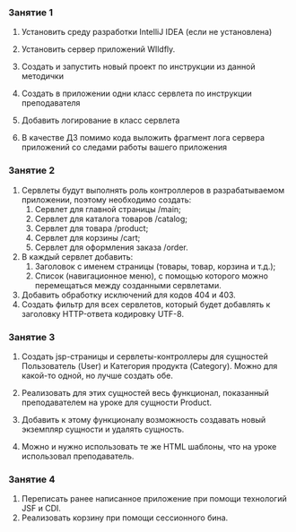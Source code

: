 ### Занятие 1

1. Установить среду разработки IntelliJ IDEA (если не установлена)

2. Установить сервер приложений WIldfly.

3. Создать и запустить новый проект по инструкции из данной методички

4. Создать в приложении одни класс сервлета по инструкции преподавателя

5. Добавить логирование в класс сервлета

6. В качестве ДЗ помимо кода выложить фрагмент лога сервера приложений со следами работы вашего приложения

### Занятие 2

1. Сервлеты будут выполнять роль контроллеров в разрабатываемом приложении, поэтому необходимо создать:
    1. Сервлет для главной страницы /main;
    2. Сервлет для каталога товаров /catalog;
    3. Сервлет для товара /product;
    4. Сервлет для корзины /cart;
    5. Сервлет для оформления заказа /order.
2. В каждый сервлет добавить:
    1. Заголовок с именем страницы (товары, товар, корзина и т.д.);
    2. Список (навигационное меню), с помощью которого можно перемещаться между созданными сервлетами.
3. Добавить обработку исключений для кодов 404 и 403.
4. Создать фильтр для всех сервлетов, который будет добавлять к заголовку HTTP-ответа кодировку UTF-8.

### Занятие 3

1. Создать jsp-страницы и сервлеты-контроллеры для сущностей Пользователь (User) и Категория продукта 
   (Category). Можно для какой-то одной, но лучше создать обе.

2. Реализовать для этих сущностей весь функционал, показанный преподавателем на уроке для сущности Product.

3. Добавить к этому функционалу возможность создавать новый экземпляр сущности и удалять сущность.

4. Можно и нужно использовать те же HTML шаблоны, что на уроке использовал преподаватель.

### Занятие 4

1. Переписать ранее написанное приложение при помощи технологий JSF и CDI.
2. Реализовать корзину при помощи сессионного бина.